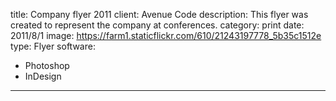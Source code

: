 title: Company flyer 2011
client: Avenue Code
description: This flyer was created to represent the company at conferences.
category: print
date: 2011/8/1
image: https://farm1.staticflickr.com/610/21243197778_5b35c1512e
type: Flyer
software:
- Photoshop
- InDesign
---